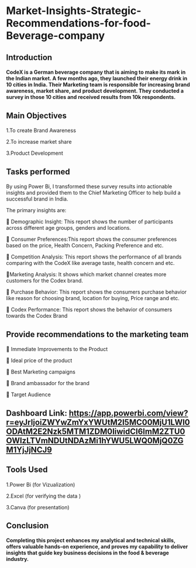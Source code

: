 # Market-Insights-Strategic-Recommendations-for-food-Beverage-company
## Introduction
#### CodeX is a German beverage company that is aiming to make its mark in the Indian market. A few months ago, they launched their energy drink in 10 cities in India. Their Marketing team is responsible for increasing brand awareness, market share, and product development. They conducted a survey in those 10 cities and received results from 10k respondents.
## Main Objectives
####
1.To create Brand Awareness

2.To increase market share 

3.Product Development

## Tasks performed
####
By using Power Bi, I transformed these survey results into actionable insights and provided them to the Chief Marketing Officer to help build a successful brand in India.



The primary insights are:

🔹 Demographic Insight:
This report shows the number of participants across different age groups, genders and locations.

🔹 Consumer Preferences:This report shows the consumer preferences based on the price, Health Concern, Packing Preference and etc.

🔹 Competition Analysis: This report shows the performance of all brands comparing with the CodeX like average taste, health concern and etc. 

🔹Marketing Analysis: It shows which market channel creates more customers for the Codex brand.

🔹 Purchase Behavior: This report shows the  consumers purchase behavior like reason for choosing brand, location for buying, Price range and etc.

🔹 Codex Performance: This report shows the behavior of consumers towards the  Codex Brand

## Provide recommendations to the marketing team 

####
🔻 Immediate Improvements to the Product

🔻 Ideal price of the product 

🔻 Best Marketing campaigns

🔻 Brand ambassador for the brand 

🔻 Target Audience

## Dashboard Link: https://app.powerbi.com/view?r=eyJrIjoiZWYwZmYxYWUtM2I5MC00MjU1LWI0ODAtM2E2Nzk5MTM1ZDM0IiwidCI6ImM2ZTU0OWIzLTVmNDUtNDAzMi1hYWU5LWQ0MjQ0ZGM1YjJjNCJ9
## Tools Used 
#### 

1.Power Bi (for Vizualization)


2.Excel (for verifying the data )

3.Canva (for presentation)

## Conclusion 

#### Completing this project enhances my analytical and technical skills, offers valuable hands-on experience, and proves my capability to deliver insights that guide key business decisions in the food & beverage industry.
   





